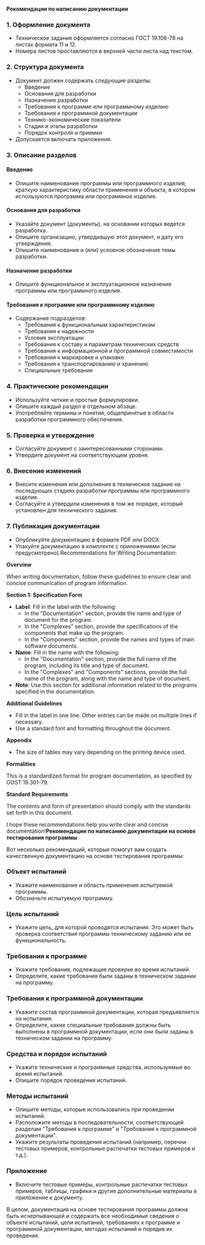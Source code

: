 **Рекомендации по написанию документации**

### 1. Оформление документа

* Техническое задание оформляется согласно ГОСТ 19.106-78 на листах формата 11 и 12.
* Номера листов проставляются в верхней части листа над текстом.

### 2. Структура документа

* Документ должен содержать следующие разделы:
	+ Введение
	+ Основания для разработки
	+ Назначение разработки
	+ Требования к программе или программному изделию
	+ Требования к программной документации
	+ Технико-экономические показатели
	+ Стадии и этапы разработки
	+ Порядок контроля и приемки
* Допускается включать приложения.

### 3. Описание разделов

#### Введение

* Опишите наименование программы или программного изделия, краткую характеристику области применения и объекта, в котором используются программа или программное изделие.

#### Основания для разработки

* Указайте документ (документы), на основании которых ведется разработка.
* Опишите организацию, утвердившую этот документ, и дату его утверждения.
* Опишите наименование и (или) условное обозначение темы разработки.

#### Назначение разработки

* Опишите функциональное и эксплуатационное назначение программы или программного изделия.

#### Требования к программе или программному изделию

* Содержание подразделов:
	+ Требования к функциональным характеристикам
	+ Требования к надежности
	+ Условия эксплуатации
	+ Требования к составу и параметрам технических средств
	+ Требования к информационной и программной совместимости
	+ Требования к маркировке и упаковке
	+ Требования к транспортированию и хранению
	+ Специальные требования

### 4. Практические рекомендации

* Используйте четкие и простые формулировки.
* Опишите каждый раздел в отдельном абзаце.
* Употребляйте термины и понятия, общепринятые в области разработки программного обеспечения.

### 5. Проверка и утверждение

* Согласуйте документ с заинтересованными сторонами.
* Утвердите документ на соответствующем уровне.

### 6. Внесение изменений

* Внесите изменения или дополнения в техническое задание на последующих стадиях разработки программы или программного изделия.
* Согласуйте и утвердили изменения в том же порядке, который установлен для технического задания.

### 7. Публикация документации

* Опубликуйте документацию в формате PDF или DOCX.
* Упакуйте документацию в комплекте с приложениями (если предусмотрено).Recommendations for Writing Documentation:

**Overview**

When writing documentation, follow these guidelines to ensure clear and concise communication of program information.

**Section 1: Specification Form**

* **Label**: Fill in the label with the following:
	+ In the "Documentation" section, provide the name and type of document for the program.
	+ In the "Complexes" section, provide the specifications of the components that make up the program.
	+ In the "Components" section, provide the names and types of main software documents.
* **Name**: Fill in the name with the following:
	+ In the "Documentation" section, provide the full name of the program, including its title and type of document.
	+ In the "Complexes" and "Components" sections, provide the full name of the program, along with the name and type of document.
* **Note**: Use this section for additional information related to the programs specified in the documentation.

**Additional Guidelines**

* Fill in the label in one line. Other entries can be made on multiple lines if necessary.
* Use a standard font and formatting throughout the document.

**Appendix**

* The size of tables may vary depending on the printing device used.

**Formalities**

This is a standardized format for program documentation, as specified by GOST 19.301-79.

**Standard Requirements**

The contents and form of presentation should comply with the standards set forth in this document.

I hope these recommendations help you write clear and concise documentation!**Рекомендации по написанию документации на основе тестирования программы**

Вот несколько рекомендаций, которые помогут вам создать качественную документацию на основе тестирования программы:

### Объект испытаний

* Укажите наименование и область применения испытуемой программы.
* Обозначьте испытуемую программу.

### Цель испытаний

* Укажите цель, для которой проводятся испытания. Это может быть проверка соответствия программы техническому заданию или ее функциональность.

### Требования к программе

* Укажите требования, подлежащие проверке во время испытаний.
* Определите, какие требования были заданы в техническом задании на программу.

### Требования к программной документации

* Укажите состав программной документации, которая предъявляется на испытания.
* Определите, какие специальные требования должны быть выполнены в программной документации, если они были заданы в техническом задании на программу.

### Средства и порядок испытаний

* Укажите технические и программные средства, используемые во время испытаний.
* Опишите порядок проведения испытаний.

### Методы испытаний

* Опишите методы, которые использовались при проведении испытаний.
* Расположите методы в последовательности, соответствующей разделам "Требования к программе" и "Требования к программной документации".
* Укажите результаты проведения испытаний (например, перечни тестовых примеров, контрольные распечатки тестовых примеров и т.д.).

### Приложение

* Включите тестовые примеры, контрольные распечатки тестовых примеров, таблицы, графики и другие дополнительные материалы в приложение к документу.

В целом, документация на основе тестирования программы должна быть исчерпывающей и содержать все необходимые сведения о объекте испытаний, цели испытаний, требованиях к программе и программной документации, методах испытаний и порядке их проведения.